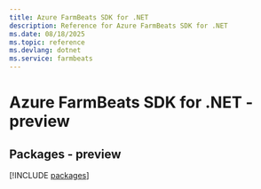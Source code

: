 ```yaml
---
title: Azure FarmBeats SDK for .NET
description: Reference for Azure FarmBeats SDK for .NET
ms.date: 08/18/2025
ms.topic: reference
ms.devlang: dotnet
ms.service: farmbeats
---
```

# Azure FarmBeats SDK for .NET - preview
## Packages - preview
[!INCLUDE [packages](farmbeats-index.md)]